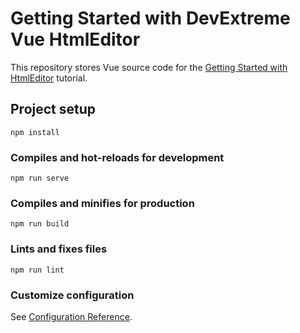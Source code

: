 # Getting Started with DevExtreme Vue HtmlEditor

This repository stores Vue source code for the [Getting Started with HtmlEditor](https://js.devexpress.com/Documentation/Guide/UI_Components/HtmlEditor/Getting_Started_with_HtmlEditor/) tutorial.

## Project setup

```
npm install
```

### Compiles and hot-reloads for development

```
npm run serve
```

### Compiles and minifies for production

```
npm run build
```

### Lints and fixes files

```
npm run lint
```

### Customize configuration

See [Configuration Reference](https://cli.vuejs.org/config/).
